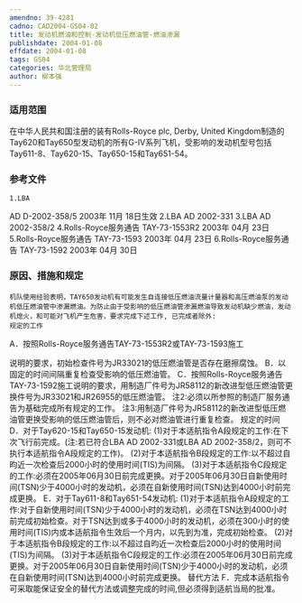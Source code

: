 ```yaml
---
amendno: 39-4281
cadno: CAD2004-GS04-02
title: 发动机燃油和控制-发动机低压燃油管-燃油渗漏
publishdate: 2004-01-08
effdate: 2004-01-08
tags: GS04
categories: 华北管理局
author: 柳本强
---
```


### 适用范围 
在中华人民共和国注册的装有Rolls-Royce plc, Derby, United Kingdom制造的Tay620和Tay650型发动机的所有G-IV系列飞机，受影响的发动机型号包括Tay611-8、Tay620-15、Tay650-15和Tay651-54。

### 参考文件
    1.LBA 
AD D-2002-358/5  2003年 11月 18日生效    2.LBA AD 2002-331    3.LBA AD 2002-358/2 
    4.Rolls-Royce服务通告 TAY-73-1553R2  2003年 04月 23日
    5.Rolls-Royce服务通告 TAY-73-1593  2003年 04月 23日
    6.Rolls-Royce服务通告 TAY-73-1592  2003年 04月 30日


### 原因、措施和规定 
    机队使用经验表明，TAY650发动机有可能发生自连接低压燃油流量计量器和高压燃油泵的发动机低压燃油管中渗漏燃油。为防止由于受影响的低压燃油管渗漏燃油导致发动机缺少燃油，发动机熄火，和可能对飞机产生危害，要求完成下述工作, 已完成者除外: 
    规定的工作 
A．按照Rolls-Royce服务通告TAY-73-1553R2或TAY-73-1593施工
  
说明的要求，初始检查件号为JR33021的低压燃油管是否存在磨擦腐蚀。 
    B．以固定的时间间隔重复检查受影响的低压燃油管。
C．按照Rolls-Royce服务通告TAY-73-1592施工说明的要求，用制造厂件号为JR58112的新改进型低压燃油管更换件号为JR33021和JR26955的低压燃油管。 
    注2:必须以所参照的制造厂服务通告为基础完成所有规定的工作。     注3:用制造厂件号为JR58112的新改进型低压燃油管更换受影响的低压燃油管后，则不必对燃油管进行重复检查。     规定的时间 
D．对于Tay620-15和Tay650-15发动机:
     (1)对于本适航指令A段规定的工作:在下次飞行前完成。(注:若已符合LBA AD 2002-331或LBA AD 2002-358/2，则可不执行本适航指令A段规定的工作)。 
     (2)对于本适航指令B段规定的工作:以不超过自昀近一次检查后2000小时的使用时间(TIS)为间隔。 
     (3)对于本适航指令C段规定的工作:必须在2005年06月30日前完成更换。对于2005年06月30日自新使用时间(TSN)少于4000小时的发动机，必须在自新使用时间(TSN)达到4000小时前完成更换。
E．对于Tay611-8和Tay651-54发动机:
 (1)对于本适航指令A段规定的工作:对于自新使用时间(TSN)少于4000小时的发动机，必须在TSN达到4000小时前完成初始检查。对于TSN达到或多于4000小时的发动机，必须在300小时的使用时间(TIS)内或本适航指令生效后一个月内，以先到为准，完成初始检查。 
    (2)对于本适航指令B段规定的工作:以不超过自昀近一次检查后2000小时的使用时间(TIS)为间隔。 
    (3)对于本适航指令C段规定的工作:必须在2005年06月30日前完成更换。对于2005年06月30日自新使用时间(TSN)少于4000小时的发动机，必须在自新使用时间(TSN)达到4000小时前完成更换。
    替代方法 
    F．完成本适航指令可采取能保证安全的替代方法或调整完成的时间,但必须得到适航当局的批准。

